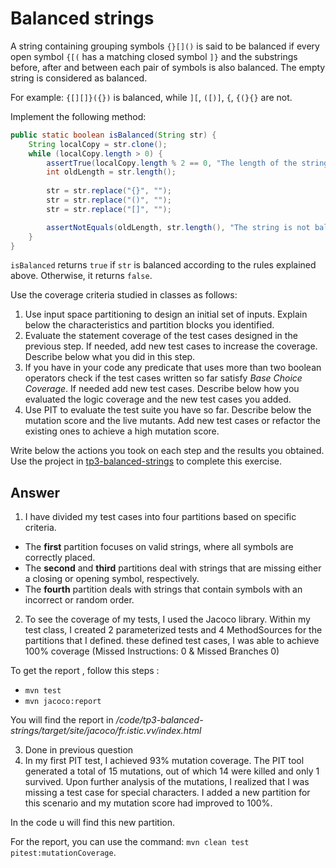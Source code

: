 # Balanced strings

A string containing grouping symbols `{}[]()` is said to be balanced if every open symbol `{[(` has a matching closed symbol `]}` and the substrings before, after and between each pair of symbols is also balanced. The empty string is considered as balanced.

For example: `{[][]}({})` is balanced, while `][`, `([)]`, `{`, `{(}{}` are not.

Implement the following method:

```java
public static boolean isBalanced(String str) {
    String localCopy = str.clone();
    while (localCopy.length > 0) {
        assertTrue(localCopy.length % 2 == 0, "The length of the string is not even, thus not balanced");
        int oldLength = str.length();
        
        str = str.replace("{}", "");
        str = str.replace("()", "");
        str = str.replace("[]", "");

        assertNotEquals(oldLength, str.length(), "The string is not balanced.");
    } 
}
```

`isBalanced` returns `true` if `str` is balanced according to the rules explained above. Otherwise, it returns `false`.

Use the coverage criteria studied in classes as follows:

1. Use input space partitioning to design an initial set of inputs. Explain below the characteristics and partition blocks you identified.
2. Evaluate the statement coverage of the test cases designed in the previous step. If needed, add new test cases to increase the coverage. Describe below what you did in this step.
3. If you have in your code any predicate that uses more than two boolean operators check if the test cases written so far satisfy *Base Choice Coverage*. If needed add new test cases. Describe below how you evaluated the logic coverage and the new test cases you added.
4. Use PIT to evaluate the test suite you have so far. Describe below the mutation score and the live mutants. Add new test cases or refactor the existing ones to achieve a high mutation score.

Write below the actions you took on each step and the results you obtained.
Use the project in [tp3-balanced-strings](../code/tp3-balanced-strings) to complete this exercise.

## Answer
1. I have divided my test cases into four partitions based on specific criteria.
- The **first** partition focuses on valid strings, where all symbols are correctly placed.
- The **second** and **third** partitions deal with strings that are missing either a closing or opening symbol, respectively.
- The **fourth** partition deals with strings that contain symbols with an incorrect or random order.

2. To see the coverage of my tests, I used the Jacoco library. 
Within my test class, I created 2 parameterized  tests and 4 MethodSources for 
the partitions that I defined.
these defined test cases, I was able to achieve 100% coverage (Missed Instructions: 0 & Missed Branches 0)

To get the report , follow this steps :
- `mvn test`
- `mvn jacoco:report`

You will find the report in */code/tp3-balanced-strings/target/site/jacoco/fr.istic.vv/index.html*

3. Done in previous question
4. In my first PIT test, I achieved 93% mutation coverage. 
The PIT tool generated a total of 15 mutations, out of which 14 were killed and only 1 survived.
Upon further analysis of the mutations, I realized that I was missing a test case for special characters.
I added a new partition for this scenario and my mutation score had improved to 100%.

In the code u will find this new partition.

For the report, you can use the command: `mvn clean test pitest:mutationCoverage`.


